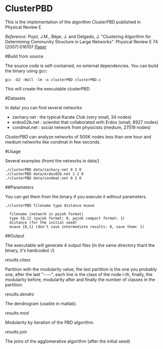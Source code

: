 
# ClusterPBD

This is the implementation of the algorithm ClusterPBD published in Physical Review E

*Reference:* Pujol, J.M., Béjar, J. and Delgado, J. "Clustering Algorithm for Determining Community Structure in Large Networks". 
Physical Review E 74 (2007):016107 [Paper](http://cscs.umich.edu/%7Ejmpujol/public/papers/spectralCluster.pdf)

#Build from source

The source code is self-contained, no external dependencies. You can build the binary using gcc:

    gcc -O2 -Wall -lm -o clusterPBD clusterPBD.c

This will create the executable clusterPBD

#Datasets

In data/ you can find several networks

* zachary.net : the typical Karate Club (very small, 34 nodes)
* erdos02b.net : scientist that collaborated with Erdos (small, 6927 nodes)
* condmat.net : social network from physicists (medium, 27519 nodes)

*ClusterPBD* can analyze networks of 500K nodes less than one hour and medium networks like condmat in few seconds.

#Usage

Several examples (fromt the networks in data/)

    ./clusterPBD data/zachary.net 0 2 0
    ./clusterPBD data/erdos02b.net 1 2 0
    ./clusterPBD data/condmat.net 0 2 0

##Parameters

You can get them from the binary if you execute it without parameters.


    ./clusterPBD filename type distance msave

      filename (network in pajek format)
      type {0,1} (pajek format: 0, pajek compact format: 1)
      distance (for the initial seed)
      msave {0,1} (don't save intermediate results: 0, save them: 1)


##Output

The executable will generate 4 output files (in the same directory thant the binary, it's hardcoded :/)

*results.class*

Partition with the modularity value, the last partition is the one you probably one, after the
last "----", each line is the class of the node i-th, finally, the modularity before, modularity
after and finally the number of classes in the partition. 

*results.dendro*

The dendrogram (usable in matlab).

*results.mod*

Modularity by iteration of the PBD algorithm.

*results.join*

The joins of the agglomerative algorithm (after the initial seed)



